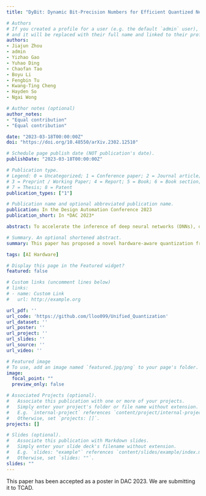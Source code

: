 ```yaml
---
title: "DyBit: Dynamic Bit-Precision Numbers for Efficient Quantized Neural Network Inference"

# Authors
# If you created a profile for a user (e.g. the default `admin` user), write the username (folder name) here 
# and it will be replaced with their full name and linked to their profile.
authors:
- Jiajun Zhou
- admin
- Yizhao Gao
- Yuhao Ding
- Chaofan Tao
- Boyu Li
- Fengbin Tu
- Kwang-Ting Cheng
- Hayden So
- Ngai Wong

# Author notes (optional)
author_notes:
- "Equal contribution"
- "Equal contribution"

date: "2023-03-18T00:00:00Z"
doi: "https://doi.org/10.48550/arXiv.2302.12510"

# Schedule page publish date (NOT publication's date).
publishDate: "2023-03-18T00:00:00Z"

# Publication type.
# Legend: 0 = Uncategorized; 1 = Conference paper; 2 = Journal article;
# 3 = Preprint / Working Paper; 4 = Report; 5 = Book; 6 = Book section;
# 7 = Thesis; 8 = Patent
publication_types: ["1"]

# Publication name and optional abbreviated publication name.
publication: In the Design Automation Conference 2023
publication_short: In *DAC 2023*

abstract: To accelerate the inference of deep neural networks (DNNs), quantization with low-bitwidth numbers is actively researched. A prominent challenge is to quantize the DNN models into low-bitwidth numbers without significant accuracy degradation, especially at very low bitwidths ($<$ 8 bits). This work targets an adaptive data representation with variable-length encoding called DyBit. DyBit can dynamically adjust the precision and range of separate bit-field to be adapted to the DNN weights/activations distribution. We also propose a hardware-aware quantization framework with a mixed-precision accelerator to trade-off the inference accuracy and speedup. Experimental results demonstrate that the inference accuracy via DyBit is 1.97\% higher than the state-of-the-art at 4-bit quantization, and the proposed framework can achieve up to 8.1$\times$ speedup compared with the original model.

# Summary. An optional shortened abstract.
summary: This paper has proposed a novel hardware-aware quantization framework, with a fused mixed-precision accelerator, to efficiently support a distribution-adaptive data representation named DyBit. The variable-length bit-fields enable DyBit to adapt to the tensor distribution in DNNs. Evaluation results show that DyBit-based quantization at very low bitwidths ($<$8bits) consistently achieves higher accuracy than competing methods. Moreover, the proposed end-to-end framework can effectively search for the optimal solution under various constraints, thus achieving a trade-off between accuracy and hardware speedup. Experiments on various DNN models under different quantization constraints demonstrate that the framework can quantize DNN models to achieve $2.5 \sim 8.1\times$ speedup. 

tags: [AI Hardware]

# Display this page in the Featured widget?
featured: false

# Custom links (uncomment lines below)
# links:
# - name: Custom Link
#   url: http://example.org

url_pdf: ''
url_code: 'https://github.com/lloo099/Unified_Quantization'
url_dataset: ''
url_poster: ''
url_project: ''
url_slides: ''
url_source: ''
url_video: ''

# Featured image
# To use, add an image named `featured.jpg/png` to your page's folder. 
image:
  focal_point: ""
  preview_only: false

# Associated Projects (optional).
#   Associate this publication with one or more of your projects.
#   Simply enter your project's folder or file name without extension.
#   E.g. `internal-project` references `content/project/internal-project/index.md`.
#   Otherwise, set `projects: []`.
projects: []

# Slides (optional).
#   Associate this publication with Markdown slides.
#   Simply enter your slide deck's filename without extension.
#   E.g. `slides: "example"` references `content/slides/example/index.md`.
#   Otherwise, set `slides: ""`.
slides: ""
---
```


This paper has been accepted as a poster in DAC 2023. We are submitting it to TCAD.
